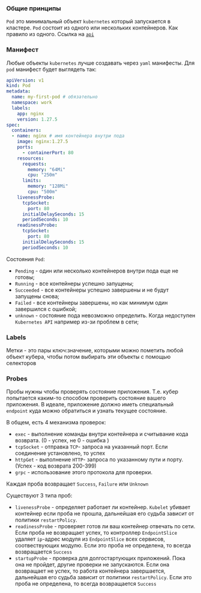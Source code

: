 ### Общие принципы
`Pod` это минимальный объект `kubernetes` который запускается в кластере. `Pod` состоит из одного или нескольких контейнеров. Как правило из одного. 
Ссылка на [`api`](https://kubernetes.io/docs/reference/kubernetes-api/workload-resources/pod-v1/)
### Манифест
Любые объекты `kubernetes` лучше создавать через `yaml` манифесты. Для `pod` манифест будет выглядеть так:
```yml
apiVersion: v1
kind: Pod
metadata:
  name: my-first-pod # обязательно
  namespace: work
  labels:
    app: nginx
    version: 1.27.5
spec:
  containers:
  - name: nginx # имя контейнера внутри пода
    image: nginx:1.27.5
    ports:
      - containerPort: 80
    resources:
      requests:
        memory: "64Mi"
        cpu: "250m"
      limits:
        memory: "128Mi"
        cpu: "500m"
    livenessProbe:
      tcpSocket:
        port: 80
      initialDelaySeconds: 15
      periodSeconds: 10
    readinessProbe:
      tcpSocket:
        port: 80
      initialDelaySeconds: 15
      periodSeconds: 10
```

Состояния `Pod`:
- `Pending` - один или несколько контейнеров внутри пода еще не готовы;
- `Running` - все контейнеры успешно запущены;
- `Succeeded` - все контейнеры успешно завершены и не будут запущены снова;
- `Failed` - все контейнеры завершены, но как минимум один завершился с ошибкой;
- `unknown` - состояние пода невозможно определить. Когда недоступен `Kubernetes API` например из-зи проблем в сети; 

### Labels
Метки - это пары ключ:значение, которыми можно пометить любой объект кубера, чтобы потом выбирать эти объекты с помощью селекторов

### Probes
Пробы нужны чтобы проверять состояние приложения. Т.е. кубер попытается каким-то способом проверить состояние вашего приложения. В идеале, приложение должно иметь специальный `endpoint` куда можно обратиться и узнать текущее состояние. 

В общем, есть 4 механизма проверок:
- `exec` - выполнение команды внутри контейнера и считывание кода возврата. (0 - успех, не 0 - ошибка )
- `tcpSocket` - отправка `TCP`- запроса на указанный порт. Если соединение установлено, то успех
- `httpGet` - выполнение `HTTP`- запроса по указанному пути и порту. (Успех - код возврата 200-399)
- `grpc` - использование этого протокола для проверки.

Каждая проба возвращает `Success`, `Failure` или `Unknown`

Существуют 3 типа проб:
- `livenessProbe` -  определяет работает ли контейнер. `Kubelet` убивает контейнер если проба не прошла, дальнейшая его судьба зависит от политики `restartPolicy`.
- `readinessProbe` - проверяет готов ли ваш контейнер отвечать по сети. Если проба не возвращает успех, то контроллер `EndpointSlice` удаляет `ip`-адрес модуля из `EndpointSlice` всех сервисов, соотвествующих модулю. Если это проба не определена, то всегда возвращается `Success`
- `startupProbe` - проверка для долгостартующих приложений. Пока она не пройдет, другие проверки не запускаются. Если она возвращает не успех, то работа контейнера завершается, дальнейшая его судьба зависит от политики `restartPolicy`. Если это проба не определена, то всегда возвращается `Success`